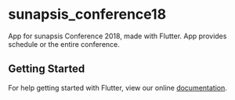 # sunapsis_conference18

App for sunapsis Conference 2018, made with Flutter. App provides schedule or the entire conference.

## Getting Started

For help getting started with Flutter, view our online
[documentation](https://flutter.io/).
